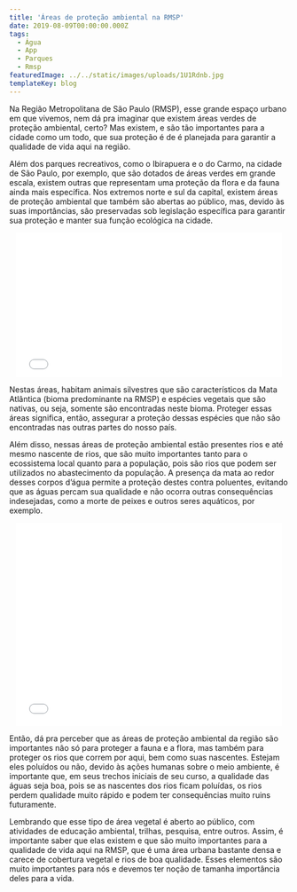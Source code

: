 ```yaml
---
title: 'Áreas de proteção ambiental na RMSP'
date: 2019-08-09T00:00:00.000Z
tags:
  - Água
  - App
  - Parques
  - Rmsp
featuredImage: ../../static/images/uploads/1U1Rdnb.jpg
templateKey: blog
---
```


<p>
  <span style="font-weight: 400;">Na Região Metropolitana de São Paulo (RMSP), esse grande espaço urbano em que vivemos, nem dá pra imaginar que existem áreas verdes de proteção ambiental, certo? Mas existem, e são tão importantes para a cidade como um todo, que sua proteção é de é planejada para garantir a qualidade de vida aqui na região.
  </span>
</p>
<p>
  <span style="font-weight: 400;">Além dos parques recreativos, como o Ibirapuera e o do Carmo, na cidade de São Paulo, por exemplo, que são dotados de áreas verdes em grande escala, existem outras que representam uma proteção da flora e da fauna ainda mais específica. Nos extremos norte e sul da capital, existem áreas de proteção ambiental que também são abertas ao público, mas, devido às suas importâncias, são preservadas sob legislação específica para garantir sua proteção e manter sua função ecológica na cidade.
  </span>
</p>
<p style="text-align: center;">
  <iframe src="//giphy.com/embed/Qc27IO2kpzjpK" width="480" height="260" frameborder="0">
  </iframe>
</p>
<p>
  <span style="font-weight: 400;">Nestas áreas, habitam animais silvestres que são característicos da Mata Atlântica (bioma predominante na RMSP) e espécies vegetais que são nativas, ou seja, somente são encontradas neste bioma. Proteger essas áreas significa, então, assegurar a proteção dessas espécies que não são encontradas nas outras partes do nosso país.
  </span>
</p>
<p>
  <span style="font-weight: 400;">Além disso, nessas áreas de proteção ambiental estão presentes rios e até mesmo nascente de rios, que são muito importantes tanto para o ecossistema local quanto para a população, pois são rios que podem ser utilizados no abastecimento da população. A presença da mata ao redor desses corpos d’água permite a proteção destes contra poluentes, evitando que as águas percam sua qualidade e não ocorra outras consequências indesejadas, como a morte de peixes e outros seres aquáticos, por exemplo.
  </span>
</p>
<p style="text-align: center;">
  <iframe src="//giphy.com/embed/3orif9adcUEA4hrpIY" width="480" height="366" frameborder="0">
  </iframe>
</p>
<p>
  <span style="font-weight: 400;">Então, dá pra perceber que as áreas de proteção ambiental da região são importantes não só para proteger a fauna e a flora, mas também para proteger os rios que correm por aqui, bem como suas nascentes. Estejam eles poluídos ou não, devido às ações humanas sobre o meio ambiente, é importante que, em seus trechos iniciais de seu curso, a qualidade das águas seja boa, pois se as nascentes dos rios ficam poluídas, os rios perdem qualidade muito rápido e podem ter consequências muito ruins futuramente.
  </span>
</p>
<p>
  <span style="font-weight: 400;">Lembrando que esse tipo de área vegetal é aberto ao público, com atividades de educação ambiental, trilhas, pesquisa, entre outros. Assim, é importante saber que elas existem e que são muito importantes para a qualidade de vida aqui na RMSP, que é uma área urbana bastante densa e carece de cobertura vegetal e rios de boa qualidade. Esses elementos são muito importantes para nós e devemos ter noção de tamanha importância deles para a vida.
  </span>
</p>
